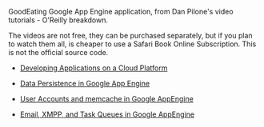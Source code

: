 GoodEating Google App Engine application, from Dan Pilone's video tutorials - O'Reilly breakdown.

The videos are not free, they can be purchased separately, but if you plan to watch them all, 
is cheaper to use a Safari Book Online Subscription. This is not the official source code.

* [Developing Applications on a Cloud Platform](http://shop.oreilly.com/product/0636920010739.do)

* [Data Persistence in Google App Engine](http://shop.oreilly.com/product/0636920010746.do)

* [User Accounts and memcache in Google AppEngine](http://shop.oreilly.com/product/0636920010753.do)

* [Email, XMPP, and Task Queues in Google AppEngine](http://shop.oreilly.com/product/0636920010760.do)

